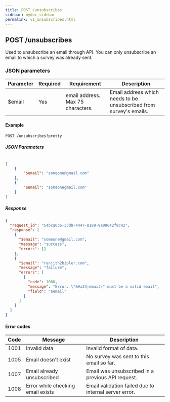 ```yaml
---
title: POST /unsubscribes
sidebar: mydoc_sidebar
permalink: v1_unsubscribes.html
---
```


## POST /unsubscribes

Used to unsubscribe an email through API. You can only unsubscribe an email to which a survey was already sent.

### JSON parameters

| Parameter | Required | Requirement| Description|
|-----------|----------|------------|------------|
|$email| Yes| email address. Max 75 characters.|Email address which needs to be unsubscribed from survey's emails.|

#### Example

```
POST /unsubscribes?pretty
```

##### JSON Parameters

```json

[
    {
        "$email": "someone@gmail.com"
    },
    {
        "$email": "someonegmail.com"
    }
]
```

##### Response

```json
{
  "request_id": "54bca0c6-33d8-4447-8189-9a09642f9c42",
  "response": [
    {
      "$email": "someone@gmail.com",
      "message": "success",
      "errors": []
    },
    {
      "$email": "ranjith2bipler.com",
      "message": "failure",
      "errors": [
        {
          "code": 1000,
          "message": "Error. \"&#x24;email\" must be a valid email",
          "field": "$email"
        }
      ]
    }
  ]
}
```

#### Error codes

|Code|Message|Description|
|----|-------|-----------|
|1001|Invalid data|Invalid format of data.|
|1005|Email doesn't exist|No survey was sent to this email so far.|
|1007|Email already unsubscribed|Email was unsubscribed in a previous API request.|
|1008|Error while checking email exists|Email validation failed due to internal server error.|
